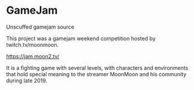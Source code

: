 # GameJam
Unscuffed gamejam source

This project was a gamejam weekend competition hosted by twitch.tv/moonmoon.

https://jam.moon2.tv/

It is a fighting game with several levels, with characters and environments that hold special meaning to the streamer MoonMoon and his community during late 2019.

